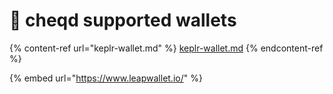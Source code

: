 # 👛 cheqd supported wallets

{% content-ref url="keplr-wallet.md" %}
[keplr-wallet.md](keplr-wallet.md)
{% endcontent-ref %}

{% embed url="https://www.leapwallet.io/" %}
